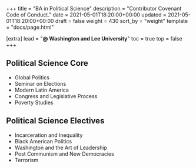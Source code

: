 +++
title = "BA in Political Science"
description = "Contributor Covenant Code of Conduct."
date = 2021-05-01T18:20:00+00:00
updated = 2021-05-01T18:20:00+00:00
draft = false
weight = 430
sort_by = "weight"
template = "docs/page.html"

[extra]
lead = "<b>@ Washington and Lee University</b>"
toc = true
top = false
+++

## Political Science Core

* Global Politics
* Seminar on Elections
* Modern Latin America
* Congress and Legislative Process
* Poverty Studies


## Political Science Electives

* Incarceration and Inequality
* Black American Politics
* Washington and the Art of Leadership
* Post Communism and New Democracies
* Terrorism
